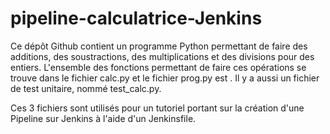 # pipeline-calculatrice-Jenkins

Ce dépôt Github contient un programme Python permettant de faire des additions, des soustractions, des multiplications et des divisions pour des entiers. L'ensemble des fonctions permettant de faire ces opérations se trouve dans le fichier calc.py et le fichier prog.py est . Il y a aussi un fichier de test unitaire, nommé test_calc.py. 

Ces 3 fichiers sont utilisés pour un tutoriel portant sur la création d'une Pipeline sur Jenkins à l'aide d'un Jenkinsfile.
